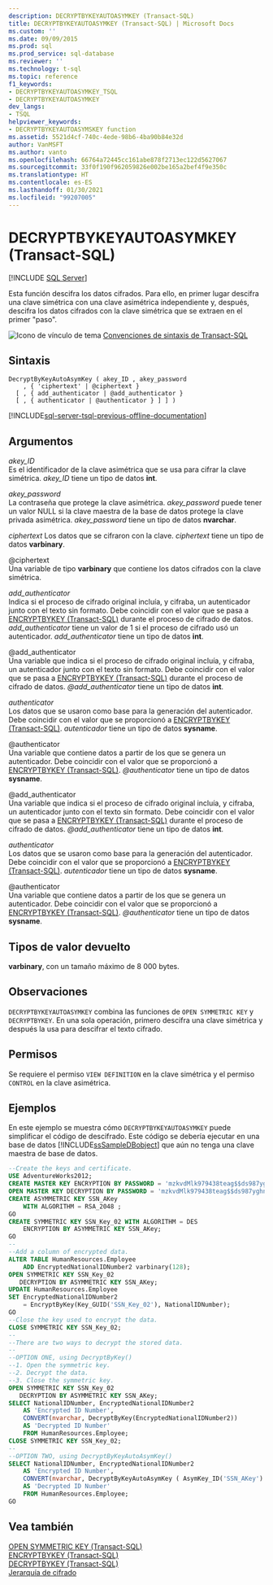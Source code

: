 ```yaml
---
description: DECRYPTBYKEYAUTOASYMKEY (Transact-SQL)
title: DECRYPTBYKEYAUTOASYMKEY (Transact-SQL) | Microsoft Docs
ms.custom: ''
ms.date: 09/09/2015
ms.prod: sql
ms.prod_service: sql-database
ms.reviewer: ''
ms.technology: t-sql
ms.topic: reference
f1_keywords:
- DECRYPTBYKEYAUTOASYMKEY_TSQL
- DECRYPTBYKEYAUTOASYMKEY
dev_langs:
- TSQL
helpviewer_keywords:
- DECRYPTBYKEYAUTOASYMSKEY function
ms.assetid: 5521d4cf-740c-4ede-98b6-4ba90b84e32d
author: VanMSFT
ms.author: vanto
ms.openlocfilehash: 66764a72445cc161abe878f2713ec122d5627067
ms.sourcegitcommit: 33f0f190f962059826e002be165a2bef4f9e350c
ms.translationtype: HT
ms.contentlocale: es-ES
ms.lasthandoff: 01/30/2021
ms.locfileid: "99207005"
---
```

# <a name="decryptbykeyautoasymkey-transact-sql"></a>DECRYPTBYKEYAUTOASYMKEY (Transact-SQL)
[!INCLUDE [SQL Server](../../includes/applies-to-version/sqlserver.md)]

Esta función descifra los datos cifrados. Para ello, en primer lugar descifra una clave simétrica con una clave asimétrica independiente y, después, descifra los datos cifrados con la clave simétrica que se extraen en el primer "paso".  
  
 ![Icono de vínculo de tema](../../database-engine/configure-windows/media/topic-link.gif "Icono de vínculo de tema") [Convenciones de sintaxis de Transact-SQL](../../t-sql/language-elements/transact-sql-syntax-conventions-transact-sql.md)  
  
## <a name="syntax"></a>Sintaxis  
  
```syntaxsql
DecryptByKeyAutoAsymKey ( akey_ID , akey_password   
    , { 'ciphertext' | @ciphertext }  
  [ , { add_authenticator | @add_authenticator }   
  [ , { authenticator | @authenticator } ] ] )  
```  
  
[!INCLUDE[sql-server-tsql-previous-offline-documentation](../../includes/sql-server-tsql-previous-offline-documentation.md)]

## <a name="arguments"></a>Argumentos
 *akey_ID*  
Es el identificador de la clave asimétrica que se usa para cifrar la clave simétrica. *akey_ID* tiene un tipo de datos **int**.  
  
 *akey_password*  
La contraseña que protege la clave asimétrica. *akey_password* puede tener un valor NULL si la clave maestra de la base de datos protege la clave privada asimétrica. *akey_password* tiene un tipo de datos **nvarchar**.  
  
 *ciphertext* Los datos que se cifraron con la clave. *ciphertext* tiene un tipo de datos **varbinary**.  
  
 @ciphertext  
Una variable de tipo **varbinary** que contiene los datos cifrados con la clave simétrica.  
  
 *add_authenticator*  
Indica si el proceso de cifrado original incluía, y cifraba, un autenticador junto con el texto sin formato. Debe coincidir con el valor que se pasa a [ENCRYPTBYKEY (Transact-SQL)](./encryptbykey-transact-sql.md) durante el proceso de cifrado de datos. *add_authenticator* tiene un valor de 1 si el proceso de cifrado usó un autenticador. *add_authenticator* tiene un tipo de datos **int**.  
  
 @add_authenticator  
Una variable que indica si el proceso de cifrado original incluía, y cifraba, un autenticador junto con el texto sin formato. Debe coincidir con el valor que se pasa a [ENCRYPTBYKEY (Transact-SQL)](./encryptbykey-transact-sql.md) durante el proceso de cifrado de datos. *\@add_authenticator* tiene un tipo de datos **int**.
  
 *authenticator*  
Los datos que se usaron como base para la generación del autenticador. Debe coincidir con el valor que se proporcionó a [ENCRYPTBYKEY (Transact-SQL)](./encryptbykey-transact-sql.md). *autenticador* tiene un tipo de datos **sysname**.  
  
 @authenticator  
Una variable que contiene datos a partir de los que se genera un autenticador. Debe coincidir con el valor que se proporcionó a [ENCRYPTBYKEY (Transact-SQL)](./encryptbykey-transact-sql.md). *\@authenticator* tiene un tipo de datos **sysname**.  
  
@add_authenticator  
Una variable que indica si el proceso de cifrado original incluía, y cifraba, un autenticador junto con el texto sin formato. Debe coincidir con el valor que se pasa a [ENCRYPTBYKEY (Transact-SQL)](./encryptbykey-transact-sql.md) durante el proceso de cifrado de datos. *\@add_authenticator* tiene un tipo de datos **int**.  

*authenticator*  
Los datos que se usaron como base para la generación del autenticador. Debe coincidir con el valor que se proporcionó a [ENCRYPTBYKEY (Transact-SQL)](./encryptbykey-transact-sql.md). *autenticador* tiene un tipo de datos **sysname**.

@authenticator  
Una variable que contiene datos a partir de los que se genera un autenticador. Debe coincidir con el valor que se proporcionó a [ENCRYPTBYKEY (Transact-SQL)](./encryptbykey-transact-sql.md). *\@authenticator* tiene un tipo de datos **sysname**.  

## <a name="return-types"></a>Tipos de valor devuelto  
**varbinary**, con un tamaño máximo de 8 000 bytes.  
  
## <a name="remarks"></a>Observaciones  
`DECRYPTBYKEYAUTOASYMKEY` combina las funciones de `OPEN SYMMETRIC KEY` y `DECRYPTBYKEY`. En una sola operación, primero descifra una clave simétrica y después la usa para descifrar el texto cifrado.  
  
## <a name="permissions"></a>Permisos  
Se requiere el permiso `VIEW DEFINITION` en la clave simétrica y el permiso `CONTROL` en la clave asimétrica.  
  
## <a name="examples"></a>Ejemplos
En este ejemplo se muestra cómo `DECRYPTBYKEYAUTOASYMKEY` puede simplificar el código de descifrado. Este código se debería ejecutar en una base de datos [!INCLUDE[ssSampleDBobject](../../includes/sssampledbobject-md.md)] que aún no tenga una clave maestra de base de datos.  

```sql  
--Create the keys and certificate.  
USE AdventureWorks2012;  
CREATE MASTER KEY ENCRYPTION BY PASSWORD = 'mzkvdMlk979438teag$$ds987yghn)(*&4fdg^';  
OPEN MASTER KEY DECRYPTION BY PASSWORD = 'mzkvdMlk979438teag$$ds987yghn)(*&4fdg^';  
CREATE ASYMMETRIC KEY SSN_AKey   
    WITH ALGORITHM = RSA_2048 ;   
GO  
CREATE SYMMETRIC KEY SSN_Key_02 WITH ALGORITHM = DES  
    ENCRYPTION BY ASYMMETRIC KEY SSN_AKey;  
GO  
--  
--Add a column of encrypted data.  
ALTER TABLE HumanResources.Employee  
    ADD EncryptedNationalIDNumber2 varbinary(128);   
OPEN SYMMETRIC KEY SSN_Key_02  
   DECRYPTION BY ASYMMETRIC KEY SSN_AKey;  
UPDATE HumanResources.Employee  
SET EncryptedNationalIDNumber2  
    = EncryptByKey(Key_GUID('SSN_Key_02'), NationalIDNumber);  
GO  
--Close the key used to encrypt the data.  
CLOSE SYMMETRIC KEY SSN_Key_02;  
--  
--There are two ways to decrypt the stored data.  
--  
--OPTION ONE, using DecryptByKey()  
--1. Open the symmetric key.  
--2. Decrypt the data.  
--3. Close the symmetric key.  
OPEN SYMMETRIC KEY SSN_Key_02  
   DECRYPTION BY ASYMMETRIC KEY SSN_AKey;  
SELECT NationalIDNumber, EncryptedNationalIDNumber2    
    AS 'Encrypted ID Number',  
    CONVERT(nvarchar, DecryptByKey(EncryptedNationalIDNumber2))   
    AS 'Decrypted ID Number'  
    FROM HumanResources.Employee;  
CLOSE SYMMETRIC KEY SSN_Key_02;  
--  
--OPTION TWO, using DecryptByKeyAutoAsymKey()  
SELECT NationalIDNumber, EncryptedNationalIDNumber2   
    AS 'Encrypted ID Number',  
    CONVERT(nvarchar, DecryptByKeyAutoAsymKey ( AsymKey_ID('SSN_AKey') , NULL ,EncryptedNationalIDNumber2))   
    AS 'Decrypted ID Number'  
    FROM HumanResources.Employee;  
GO  
```  
  
## <a name="see-also"></a>Vea también  
 [OPEN SYMMETRIC KEY &#40;Transact-SQL&#41;](../../t-sql/statements/open-symmetric-key-transact-sql.md)   
 [ENCRYPTBYKEY &#40;Transact-SQL&#41;](../../t-sql/functions/encryptbykey-transact-sql.md)   
 [DECRYPTBYKEY &#40;Transact-SQL&#41;](../../t-sql/functions/decryptbykey-transact-sql.md)   
 [Jerarquía de cifrado](../../relational-databases/security/encryption/encryption-hierarchy.md)  
  
  
